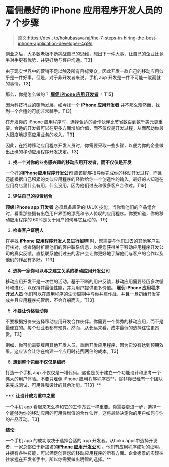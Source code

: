 # 雇佣最好的 iPhone 应用程序开发人员的 7 个步骤

> 原文:[https://dev . to/hokubasavaraj/the-7-steps-in-hiring-the-best-iphone-application-developer-4g9n](https://dev.to/hokubasavaraj/the-7-steps-in-hiring-the-best-iphone-application-developer-4g9n)

创业之后，大多数老板不断挑战自己的思维，想出下一件大事，让自己的企业比竞争对手更有优势，并更好地与客户沟通。T3】

由于现实世界中的营销不足以触及所有目标受众，因此开发一款自己的移动应用似乎是一件好事。但是，对于非开发者来说，手机 app 开发是一件不可能一蹴而就的事情。T3】

那么，你是怎么做的？ [**雇佣 iPhone 应用开发者**](https://www.hokuapps.com/services/hire-iphone-app-developer/) ！T15】

因为科技行业的蓬勃发展，如今找一个 **iPhone 应用开发者** 并不那么难然而，找到一个合适的可能非常棘手。T13】

在开发你的 iPhone 应用程序时，选择合适的合作伙伴比节省数百到数千美元更重要。合适的开发者可以在更多方面增加价值，而不仅仅是开发过程，从而帮助你最大限度地提高应用业务的收入。T3】

因此，在招聘移动应用程序开发人员时，你需要采取一些步骤，以便为你的企业做出正确的移动应用程序开发决定。T3】

1.  **找一个对你的业务感兴趣的移动应用开发者，而不仅仅是开发**

一个好的[**iPhone**](https://www.hokuapps.com/services/iphone-ios-app-development/)**[应用程序开发](https://www.hokuapps.com/services/iphone-ios-app-development/)公司** 应该能够指导你完成你的移动开发过程，而且还能根据自己积累的类似应用程序的经验给你一个创造性的输入。最好的人知道在应用商店里什么有用，什么没用，因为他们过去和很多客户合作过。T19】

2.  **评估自己的投资组合**

**顶级 iPhone app 开发者** 必须具备超常的 U/UX 技能。当你看他们的产品组合时，看看那些拥有出色用户界面的漂亮和令人惊叹的应用程序。你要知道，你的移动应用程序的 60%是关于用户如何与它互动的。T9】

3.  **检查客户证明人**

在寻找 **iPhone 应用程序开发人员进行招聘** 时，您需要与他们过去的其他客户进行核对，或者随时扩展他们的客户联系信息，以便您获得关于移动应用程序开发公司的真实反馈。直接联系他们过去的客户会让你更好地了解他们与客户的合作以及他们的作品有多好。T13】

4.  **选择一家你可以与之建立关系的移动应用开发公司**

移动应用开发不是一次性的活动。基于不断的用户反馈，移动应用需要经历多次循环和进化，以保持其最佳性能，并为用户提供更多价值。 **雇佣 iPhone 应用程序开发人员** 他们可以在应用程序的生命周期中与你并肩作战，并且一旦初始开发完成并且应用程序托管后，不会弃船而去。T13】

5.  **不要让价格驱动你**

不要根据报价来选择移动应用开发合作伙伴。你需要一个优秀的移动应用，而不是最便宜的。每个创业者都有预算。然而，从长远来看，成本最低的选择往往更昂贵。T3】

例如，你可能需要雇用其他开发人员，重新开发应用程序，因为它没有达到预期效果。这应该会让你在构建一个应用时花费两倍的成本。T3】

6.  **想到整个包而不仅仅是编码**

打造一个手机 app 不仅仅是一堆代码。这也是关于建立一个功能设计和思考一个伟大的用户体验。不要只雇佣 iPhone 应用程序程序员**，除非你已经有一个团队来完成测试、可用性和设计的其余功能。T13】**

 **7.  **让设计成为重中之重**

一个手机 app 看起来怎么样和它的工作方式一样重要。你需要更进一步，选择一个能够为你的移动应用的可用性增值的合作伙伴，这将最终决定你的用户如何与你的产品互动。T3】

**结论:**

一个手机 app 的成功取决于选择合适的 app 开发者。从hoku apps中选择开发者，一家总部位于新加坡的[**iPhone 应用开发公司**](https://www.hokuapps.com/services/iphone-application-development-company/) 。他们有应用程序成功的证明，并拥有各种技能，可以满足创建您的移动应用程序的所有方面。企业愿景的实现往往掌握在开发者手中，所以你需要做出明智的选择。**